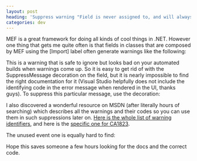 ```yaml
---
layout: post
heading: 'Suppress warning "Field is never assigned to, and will always have its default value null" when fields are populated by MEF'
categories: dev
---
```


MEF is a great framework for doing all kinds of cool things in .NET. However one thing that gets me quite often is that fields in classes that are composed by MEF using the [Import] label often generate warnings like the following:

This is a warning that is safe to ignore but looks bad on your automated builds when warnings come up. So it is easy to get rid of with the SuppressMessage decoration on the field, but it is nearly impossible to find the right documentation for it (Visual Studio helpfully does not include the identifying code in the error message when rendered in the UI, thanks guys). To suppress this particular message, use the decoration:

I also discovered a wonderful resource on MSDN (after literally hours of searching) which describes all the warnings and their codes so you can use them in such suppressions later on. [Here is the whole list of warning identifiers](http://msdn.microsoft.com/en-us/library/dd380629.aspx), and here is the [specific one for CA1823](http://msdn.microsoft.com/en-us/library/ms245042.aspx).

The unused event one is equally hard to find:

Hope this saves someone a few hours looking for the docs and the correct code.